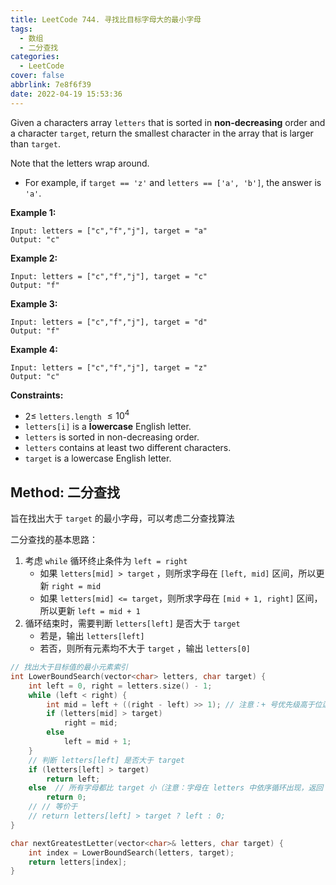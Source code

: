 ```yaml
---
title: LeetCode 744. 寻找比目标字母大的最小字母
tags:
  - 数组
  - 二分查找
categories:
  - LeetCode
cover: false
abbrlink: 7e8f6f39
date: 2022-04-19 15:53:36
---
```


Given a characters array `letters` that is sorted in **non-decreasing** order and a character `target`, return the smallest character in the array that is larger than `target`.

Note that the letters wrap around.
 - For example, if `target == 'z'` and `letters == ['a', 'b']`, the answer is `'a'`.

**Example 1:**

    Input: letters = ["c","f","j"], target = "a"
    Output: "c"


**Example 2:**

    Input: letters = ["c","f","j"], target = "c"
    Output: "f"


**Example 3:**

    Input: letters = ["c","f","j"], target = "d"
    Output: "f"


**Example 4:**

    Input: letters = ["c","f","j"], target = "z"
    Output: "c"


**Constraints:**
 - $2 \le$ `letters.length` $\le 10^4$
 - `letters[i]` is a **lowercase** English letter.
 - `letters` is sorted in non-decreasing order.
 - `letters` contains at least two different characters.
 - `target` is a lowercase English letter.


## Method: 二分查找

旨在找出大于 `target` 的最小字母，可以考虑二分查找算法

二分查找的基本思路：
 1. 考虑 `while` 循环终止条件为 `left = right`
    - 如果 `letters[mid] > target` ，则所求字母在 `[left, mid]` 区间，所以更新 `right = mid`
    - 如果 `letters[mid] <= target`，则所求字母在 `[mid + 1, right]` 区间，所以更新 `left = mid + 1`
 2. 循环结束时，需要判断 `letters[left]` 是否大于 `target`
     - 若是，输出 `letters[left]`
     - 若否，则所有元素均不大于 `target` ，输出 `letters[0]`

```cpp
// 找出大于目标值的最小元素索引
int LowerBoundSearch(vector<char> letters, char target) {
    int left = 0, right = letters.size() - 1;
    while (left < right) {
        int mid = left + ((right - left) >> 1); // 注意：+ 号优先级高于位运算 >> ，需要将 (right - left) >> 1 括起来
        if (letters[mid] > target)
            right = mid;
        else
            left = mid + 1;
    }
    // 判断 letters[left] 是否大于 target
    if (letters[left] > target)
        return left;
    else  // 所有字母都比 target 小（注意：字母在 letters 中依序循环出现，返回 0 ）
        return 0;
    // // 等价于
    // return letters[left] > target ? left : 0;
}

char nextGreatestLetter(vector<char>& letters, char target) {
    int index = LowerBoundSearch(letters, target);
    return letters[index];
}
```